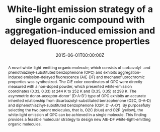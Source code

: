 ---
title: 'White-light emission strategy of a single organic compound with aggregation-induced emission and delayed fluorescence properties'

# Authors
# If you created a profile for a user (e.g. the default `admin` user), write the username (folder name) here
# and it will be replaced with their full name and linked to their profile.
authors:
  - Zongliang Xie
  - Chengjian Chen
  - Shidang Xu
  - Jun Li
  - Yi Zhang*
  - Siwei Liu
  - Jiarui Xu
  - Zhenguo Chi*

# # Author notes (optional)
# author_notes:
#   - ''
#   - ''
#   - ''
#   - 'r'
#   - 'Corresponding author'
#   - ''
#   - ''
#   - 'Corresponding author'

date: '2015-06-01T00:00:00Z'
doi: '10.1002/anie.201502180'

# Schedule page publish date (NOT publication's date).
publishDate: '2024-06-08T00:00:00Z'

# Publication type.
# Accepts a single type but formatted as a YAML list (for Hugo requirements).
# Enter a publication type from the CSL standard.
publication_types: ['article-journal']

# Publication name and optional abbreviated publication name.
publication: In *Angewandte Chemie International Edition*
publication_short: In *Angew. Chem. Int. Ed. Engl.*

abstract: A novel white-light-emitting organic molecule, which consists of carbazolyl- and phenothiazinyl-substituted benzophenone (OPC) and exhibits aggregation-induced emission-delayed fluorescence (AIE-DF) and mechanofluorochromic properties was synthesized. The CIE color coordinates of OPC were directly measured with a non-doped powder, which presented white-emission coordinates (0.33, 0.33) at 244 K to 252 K and (0.35, 0.35) at 298 K. The asymmetric donor-acceptor-donor' (D-A-D') type of OPC exhibits an accurate inherited relationship from dicarbazolyl-substituted benzophenone (O2C, D-A-D) and diphenothiazinyl-substituted benzophenone (O2P, D'-A-D'). By purposefully selecting the two parent molecules, that is, O2C (blue) and O2P (yellow), the white-light emission of OPC can be achieved in a single molecule. This finding provides a feasible molecular strategy to design new AIE-DF white-light-emitting organic molecules.

# Summary. An optional shortened abstract.
summary: A novel white-light-emitting organic molecule, which consists of carbazolyl- and phenothiazinyl-substituted benzophenone (OPC) and exhibits aggregation-induced emission-delayed fluorescence (AIE-DF) and mechanofluorochromic properties was synthesized. The CIE color coordinates of OPC were directly measured with a non-doped powder, which presented white-emission coordinates (0.33, 0.33) at 244 K to 252 K and (0.35, 0.35) at 298 K. The asymmetric donor-acceptor-donor' (D-A-D') type of OPC exhibits an accurate inherited relationship from dicarbazolyl-substituted benzophenone (O2C, D-A-D) and diphenothiazinyl-substituted benzophenone (O2P, D'-A-D'). By purposefully selecting the two parent molecules, that is, O2C (blue) and O2P (yellow), the white-light emission of OPC can be achieved in a single molecule. This finding provides a feasible molecular strategy to design new AIE-DF white-light-emitting organic molecules.
tags: []

# Display this page in the Featured widget?
featured: true

# Custom links (uncomment lines below)
# links:
# - name: Custom Link
#   url: http://example.org

url_pdf: 'https://onlinelibrary.wiley.com/doi/epdf/10.1002/anie.201502180'
url_code: ''
url_dataset: ''
url_poster: ''
url_project: ''
url_slides: ''
url_source: ''
url_video: ''

# Featured image
# To use, add an image named `featured.jpg/png` to your page's folder.
# image:
#   caption: 'Image credit: [**Unsplash**](https://unsplash.com/photos/pLCdAaMFLTE)'
#   focal_point: ''
#   preview_only: false
---
